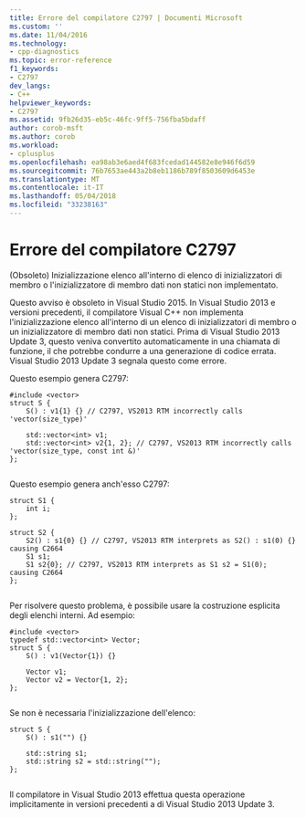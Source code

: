 ```yaml
---
title: Errore del compilatore C2797 | Documenti Microsoft
ms.custom: ''
ms.date: 11/04/2016
ms.technology:
- cpp-diagnostics
ms.topic: error-reference
f1_keywords:
- C2797
dev_langs:
- C++
helpviewer_keywords:
- C2797
ms.assetid: 9fb26d35-eb5c-46fc-9ff5-756fba5bdaff
author: corob-msft
ms.author: corob
ms.workload:
- cplusplus
ms.openlocfilehash: ea98ab3e6aed4f683fcedad144582e8e946f6d59
ms.sourcegitcommit: 76b7653ae443a2b8eb1186b789f8503609d6453e
ms.translationtype: MT
ms.contentlocale: it-IT
ms.lasthandoff: 05/04/2018
ms.locfileid: "33238163"
---
```

# <a name="compiler-error-c2797"></a>Errore del compilatore C2797
(Obsoleto) Inizializzazione elenco all'interno di elenco di inizializzatori di membro o l'inizializzatore di membro dati non statici non implementato.  
  
 Questo avviso è obsoleto in Visual Studio 2015. In Visual Studio 2013 e versioni precedenti, il compilatore Visual C++ non implementa l'inizializzazione elenco all'interno di un elenco di inizializzatori di membro o un inizializzatore di membro dati non statici. Prima di Visual Studio 2013 Update 3, questo veniva convertito automaticamente in una chiamata di funzione, il che potrebbe condurre a una generazione di codice errata. Visual Studio 2013 Update 3 segnala questo come errore.  
  
 Questo esempio genera C2797:  
  
```  
#include <vector>  
struct S {  
    S() : v1{1} {} // C2797, VS2013 RTM incorrectly calls 'vector(size_type)'  
  
    std::vector<int> v1;  
    std::vector<int> v2{1, 2}; // C2797, VS2013 RTM incorrectly calls 'vector(size_type, const int &)'  
};  
  
```  
  
 Questo esempio genera anch'esso C2797:  
  
```  
struct S1 {  
    int i;  
};  
  
struct S2 {  
    S2() : s1{0} {} // C2797, VS2013 RTM interprets as S2() : s1(0) {} causing C2664  
    S1 s1;  
    S1 s2{0}; // C2797, VS2013 RTM interprets as S1 s2 = S1(0); causing C2664  
};  
  
```  
  
 Per risolvere questo problema, è possibile usare la costruzione esplicita degli elenchi interni. Ad esempio:  
  
```  
#include <vector>  
typedef std::vector<int> Vector;  
struct S {  
    S() : v1(Vector{1}) {}  
  
    Vector v1;  
    Vector v2 = Vector{1, 2};  
};  
  
```  
  
 Se non è necessaria l'inizializzazione dell'elenco:  
  
```  
struct S {  
    S() : s1("") {}  
  
    std::string s1;  
    std::string s2 = std::string("");  
};  
  
```  
  
 Il compilatore in Visual Studio 2013 effettua questa operazione implicitamente in versioni precedenti a di Visual Studio 2013 Update 3.